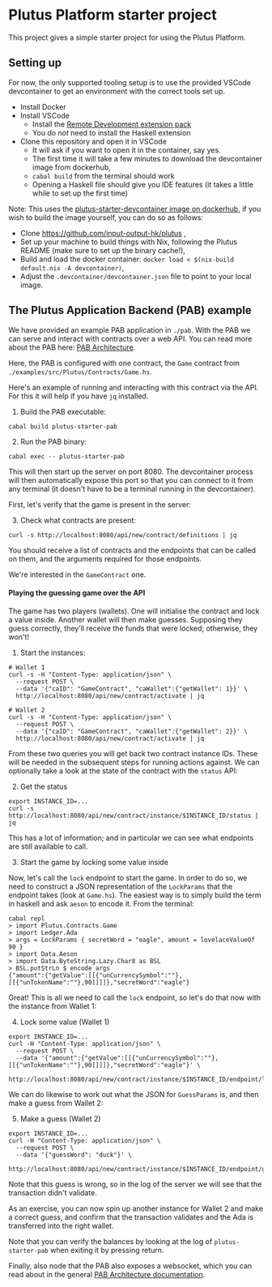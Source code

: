 # Plutus Platform starter project

This project gives a simple starter project for using the Plutus Platform.

## Setting up

For now, the only supported tooling setup is to use the provided VSCode devcontainer to get an environment with the correct tools set up.

- Install Docker
- Install VSCode
  - Install the [Remote Development extension pack](https://marketplace.visualstudio.com/items?itemName=ms-vscode-remote.vscode-remote-extensionpack)
  - You do *not* need to install the Haskell extension
- Clone this repository and open it in VSCode
  - It will ask if you want to open it in the container, say yes.
  - The first time it will take a few minutes to download the devcontainer image from dockerhub,
  - `cabal build` from the terminal should work
  - Opening a Haskell file should give you IDE features (it takes a little while to set up the first time)

Note: This uses the [plutus-starter-devcontainer image on dockerhub](https://hub.docker.com/r/inputoutput/plutus-starter-devcontainer), if
you wish to build the image yourself, you can do so as follows:
  - Clone https://github.com/input-output-hk/plutus ,
  - Set up your machine to build things with Nix, following the Plutus README (make sure to set up the binary cache!),
  - Build and load the docker container: `docker load < $(nix-build default.nix -A devcontainer)`,
  - Adjust the `.devcontainer/devcontainer.json` file to point to your local image.

## The Plutus Application Backend (PAB) example

We have provided an example PAB application in `./pab`. With the PAB we can serve and interact
with contracts over a web API. You can read more about the PAB here: [PAB Architecture](https://github.com/input-output-hk/plutus/blob/master/plutus-pab/ARCHITECTURE.adoc).

Here, the PAB is configured with one contract, the `Game` contract from `./examples/src/Plutus/Contracts/Game.hs`.

Here's an example of running and interacting with this contract via the API. For this it will help if you
have `jq` installed.

1. Build the PAB executable:

```
cabal build plutus-starter-pab
```

2. Run the PAB binary:

```
cabal exec -- plutus-starter-pab
````

This will then start up the server on port 8080. The devcontainer process will then automatically expose this port so that you can connect to it from any terminal (it doesn't have to be a terminal running in the devcontainer).

First, let's verify that the game is present in the server:

3. Check what contracts are present:

```
curl -s http://localhost:8080/api/new/contract/definitions | jq
```

You should receive a list of contracts and the endpoints that can be called on them, and the arguments
required for those endpoints.

We're interested in the `GameContract` one.

#### Playing the guessing game over the API

The game has two players (wallets). One will initialise the contract and lock a value inside. Another
wallet will then make guesses. Supposing they guess correctly, they'll receive the funds that were
locked; otherwise, they won't!

1. Start the instances:

```
# Wallet 1
curl -s -H "Content-Type: application/json" \
  --request POST \
  --data '{"caID": "GameContract", "caWallet":{"getWallet": 1}}' \
  http://localhost:8080/api/new/contract/activate | jq

# Wallet 2
curl -s -H "Content-Type: application/json" \
  --request POST \
  --data '{"caID": "GameContract", "caWallet":{"getWallet": 2}}' \
  http://localhost:8080/api/new/contract/activate | jq
```

From these two queries you will get back two contract instance IDs. These will be needed
in the subsequent steps for running actions against. We can optionally take a look at the state
of the contract with the `status` API:

2. Get the status

```
export INSTANCE_ID=...
curl -s http://localhost:8080/api/new/contract/instance/$INSTANCE_ID/status | jq
```

This has a lot of information; and in particular we can see what endpoints are still available
to call.

3. Start the game by locking some value inside

Now, let's call the `lock` endpoint to start the game. In order to do so, we need to construct
a JSON representation of the `LockParams` that the endpoint takes (look at `Game.hs`). The easiest
way is to simply build the term in haskell and ask `aeson` to encode it. From the terminal:

```
cabal repl
> import Plutus.Contracts.Game
> import Ledger.Ada
> args = LockParams { secretWord = "eagle", amount = lovelaceValueOf 90 }
> import Data.Aeson
> import Data.ByteString.Lazy.Char8 as BSL
> BSL.putStrLn $ encode args
{"amount":{"getValue":[[{"unCurrencySymbol":""},[[{"unTokenName":""},90]]]]},"secretWord":"eagle"}
```

Great! This is all we need to call the `lock` endpoint, so let's do that now with
the instance from Wallet 1:

4. Lock some value (Wallet 1)

```
export INSTANCE_ID=...
curl -H "Content-Type: application/json" \
  --request POST \
  --data '{"amount":{"getValue":[[{"unCurrencySymbol":""},[[{"unTokenName":""},90]]]]},"secretWord":"eagle"}' \
  http://localhost:8080/api/new/contract/instance/$INSTANCE_ID/endpoint/lock
```

We can do likewise to work out what the JSON for `GuessParams` is, and then make a guess from
Wallet 2:

5. Make a guess (Wallet 2)

```
export INSTANCE_ID=...
curl -H "Content-Type: application/json" \
  --request POST \
  --data '{"guessWord": "duck"}' \
  http://localhost:8080/api/new/contract/instance/$INSTANCE_ID/endpoint/guess
```

Note that this guess is wrong, so in the log of the server we will see that the transaction
didn't validate.

As an exercise, you can now spin up another instance for Wallet 2 and make a correct guess, and
confirm that the transaction validates and the Ada is transferred into the right wallet.

Note that you can verify the balances by looking at the log of `plutus-starter-pab` 
when exiting it by pressing return.

Finally, also node that the PAB also exposes a websocket, which you can read about in
the general [PAB Architecture documentation](https://github.com/input-output-hk/plutus/blob/master/plutus-pab/ARCHITECTURE.adoc).
